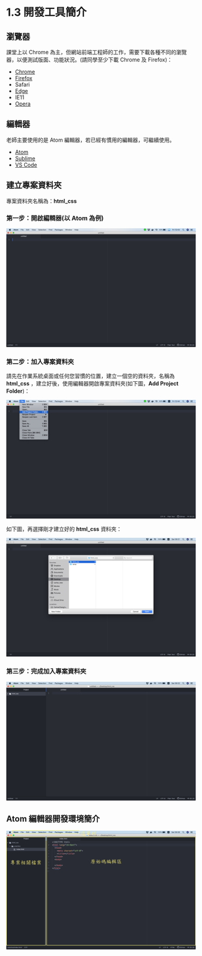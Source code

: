 # 1.3 開發工具簡介

## 瀏覽器

課堂上以 Chrome 為主，但網站前端工程師的工作，需要下載各種不同的瀏覽器，以便測試版面、功能狀況。\(請同學至少下載 Chrome 及 Firefox\)：

* [Chrome](https://www.google.com/intl/zh-TW/chrome/)
* [Firefox](https://www.mozilla.org/zh-TW/firefox/new/)
* Safari
* [Edge](https://www.microsoft.com/en-us/edge)
* IE11
* [Opera](https://www.opera.com/zh-tw)

## 編輯器

老師主要使用的是 Atom 編輯器，若已經有慣用的編輯器，可繼續使用。

* [Atom](https://atom.io/)
* [Sublime](https://www.sublimetext.com/)
* [VS Code](https://code.visualstudio.com/)

## 建立專案資料夾

專案資料夾名稱為：**html\_css**

### 第一步：開啟編輯器\(以 Atom 為例\)

![&#x958B;&#x555F;&#x7FD2;&#x6163;&#x4F7F;&#x7528;&#x7684;&#x7DE8;&#x8F2F;&#x5668;&#xFF0C;&#x6B64;&#x5716;&#x70BA; Atom &#x7DE8;&#x8F2F;&#x5668;](../.gitbook/assets/open_project_step1.png)

### 第二步：加入專案資料夾

請先在作業系統桌面或任何您習慣的位置，建立一個空的資料夾，名稱為 **html\_css** ，建立好後，使用編輯器開啟專案資料夾\(如下圖，**Add Project Folder**\)：

![&#x4F7F;&#x7528; Atom &#x7DE8;&#x8F2F;&#x5668;&#x52A0;&#x5165;&#x5C08;&#x6848;&#x8CC7;&#x6599;&#x593E;](../.gitbook/assets/open_project_step2.png)

如下圖，再選擇剛才建立好的 **html\_css** 資料夾：

![&#x9078;&#x64C7;&#x5C08;&#x6848;&#x8CC7;&#x6599;&#x593E;](../.gitbook/assets/open_project_step3.png)

### 第三步：完成加入專案資料夾

![&#x5C08;&#x6848;&#x8CC7;&#x6599;&#x593E;&#x52A0;&#x5165;&#x5B8C;&#x6210;](../.gitbook/assets/open_project_step4%20%281%29.png)

## Atom 編輯器開發環境簡介

![](../.gitbook/assets/atom_intro%20%281%29.png)

